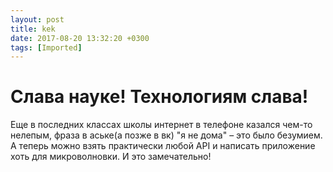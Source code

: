 ```yaml
---
layout: post
title: kek
date: 2017-08-20 13:32:20 +0300
tags: [Imported]
---
```

# Слава науке! Технологиям слава!

Еще в последних классах школы интернет в телефоне казался чем-то нелепым, фраза в аське(а позже в вк) "я не дома" – это было безумием. А теперь можно взять практически любой API и написать приложение  хоть для микроволновки. И это замечательно!